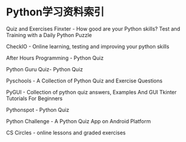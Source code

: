 # Python学习资料索引

Quiz and Exercises
Finxter - How good are your Python skills? Test and Training with a Daily Python Puzzle

CheckIO - Online learning, testing and improving your python skills

After Hours Programming - Python Quiz

Python Guru Quiz- Python Quiz

Pyschools - A Collection of Python Quiz and Exercise Questions

PyGUI - Collection of python quiz answers, Examples And GUI Tkinter Tutorials For Beginners

Pythonspot - Python Quiz

Python Challenge - A Python Quiz App on Android Platform

CS Circles - online lessons and graded exercises